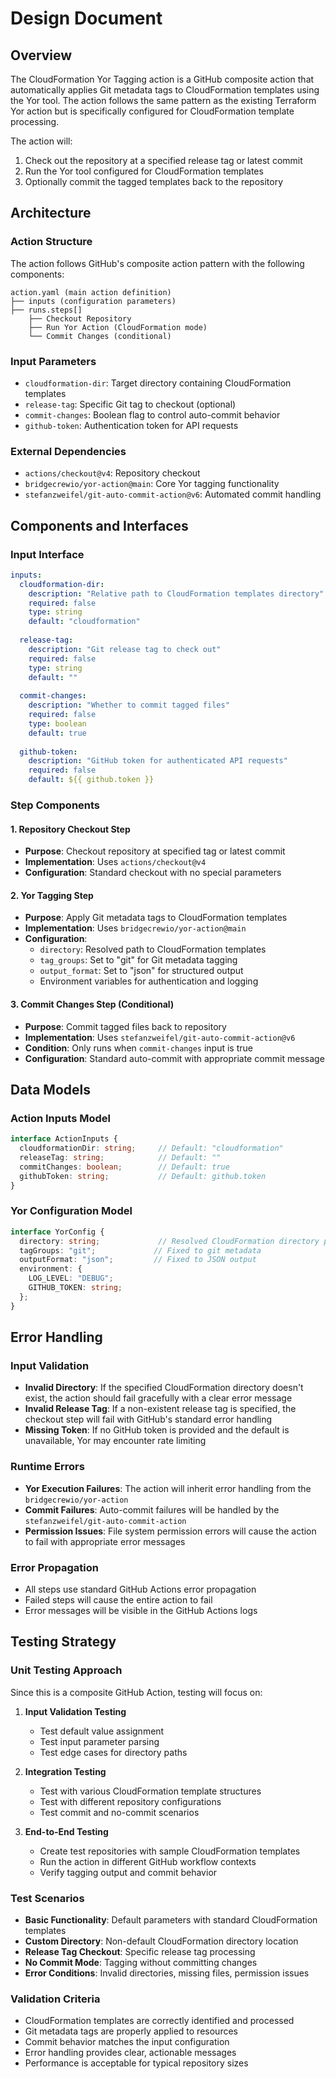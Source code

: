 # Design Document

## Overview

The CloudFormation Yor Tagging action is a GitHub composite action that automatically applies Git metadata tags to CloudFormation templates using the Yor tool. The action follows the same pattern as the existing Terraform Yor action but is specifically configured for CloudFormation template processing.

The action will:
1. Check out the repository at a specified release tag or latest commit
2. Run the Yor tool configured for CloudFormation templates
3. Optionally commit the tagged templates back to the repository

## Architecture

### Action Structure
The action follows GitHub's composite action pattern with the following components:

```
action.yaml (main action definition)
├── inputs (configuration parameters)
├── runs.steps[]
    ├── Checkout Repository
    ├── Run Yor Action (CloudFormation mode)
    └── Commit Changes (conditional)
```

### Input Parameters
- `cloudformation-dir`: Target directory containing CloudFormation templates
- `release-tag`: Specific Git tag to checkout (optional)
- `commit-changes`: Boolean flag to control auto-commit behavior
- `github-token`: Authentication token for API requests

### External Dependencies
- `actions/checkout@v4`: Repository checkout
- `bridgecrewio/yor-action@main`: Core Yor tagging functionality
- `stefanzweifel/git-auto-commit-action@v6`: Automated commit handling

## Components and Interfaces

### Input Interface
```yaml
inputs:
  cloudformation-dir:
    description: "Relative path to CloudFormation templates directory"
    required: false
    type: string
    default: "cloudformation"
  
  release-tag:
    description: "Git release tag to check out"
    required: false
    type: string
    default: ""
  
  commit-changes:
    description: "Whether to commit tagged files"
    required: false
    type: boolean
    default: true
  
  github-token:
    description: "GitHub token for authenticated API requests"
    required: false
    default: ${{ github.token }}
```

### Step Components

#### 1. Repository Checkout Step
- **Purpose**: Checkout repository at specified tag or latest commit
- **Implementation**: Uses `actions/checkout@v4`
- **Configuration**: Standard checkout with no special parameters

#### 2. Yor Tagging Step
- **Purpose**: Apply Git metadata tags to CloudFormation templates
- **Implementation**: Uses `bridgecrewio/yor-action@main`
- **Configuration**:
  - `directory`: Resolved path to CloudFormation templates
  - `tag_groups`: Set to "git" for Git metadata tagging
  - `output_format`: Set to "json" for structured output
  - Environment variables for authentication and logging

#### 3. Commit Changes Step (Conditional)
- **Purpose**: Commit tagged files back to repository
- **Implementation**: Uses `stefanzweifel/git-auto-commit-action@v6`
- **Condition**: Only runs when `commit-changes` input is true
- **Configuration**: Standard auto-commit with appropriate commit message

## Data Models

### Action Inputs Model
```typescript
interface ActionInputs {
  cloudformationDir: string;     // Default: "cloudformation"
  releaseTag: string;            // Default: ""
  commitChanges: boolean;        // Default: true
  githubToken: string;           // Default: github.token
}
```

### Yor Configuration Model
```typescript
interface YorConfig {
  directory: string;             // Resolved CloudFormation directory path
  tagGroups: "git";             // Fixed to git metadata
  outputFormat: "json";         // Fixed to JSON output
  environment: {
    LOG_LEVEL: "DEBUG";
    GITHUB_TOKEN: string;
  };
}
```

## Error Handling

### Input Validation
- **Invalid Directory**: If the specified CloudFormation directory doesn't exist, the action should fail gracefully with a clear error message
- **Invalid Release Tag**: If a non-existent release tag is specified, the checkout step will fail with GitHub's standard error handling
- **Missing Token**: If no GitHub token is provided and the default is unavailable, Yor may encounter rate limiting

### Runtime Errors
- **Yor Execution Failures**: The action will inherit error handling from the `bridgecrewio/yor-action`
- **Commit Failures**: Auto-commit failures will be handled by the `stefanzweifel/git-auto-commit-action`
- **Permission Issues**: File system permission errors will cause the action to fail with appropriate error messages

### Error Propagation
- All steps use standard GitHub Actions error propagation
- Failed steps will cause the entire action to fail
- Error messages will be visible in the GitHub Actions logs

## Testing Strategy

### Unit Testing Approach
Since this is a composite GitHub Action, testing will focus on:

1. **Input Validation Testing**
   - Test default value assignment
   - Test input parameter parsing
   - Test edge cases for directory paths

2. **Integration Testing**
   - Test with various CloudFormation template structures
   - Test with different repository configurations
   - Test commit and no-commit scenarios

3. **End-to-End Testing**
   - Create test repositories with sample CloudFormation templates
   - Run the action in different GitHub workflow contexts
   - Verify tagging output and commit behavior

### Test Scenarios
- **Basic Functionality**: Default parameters with standard CloudFormation templates
- **Custom Directory**: Non-default CloudFormation directory location
- **Release Tag Checkout**: Specific release tag processing
- **No Commit Mode**: Tagging without committing changes
- **Error Conditions**: Invalid directories, missing files, permission issues

### Validation Criteria
- CloudFormation templates are correctly identified and processed
- Git metadata tags are properly applied to resources
- Commit behavior matches the input configuration
- Error handling provides clear, actionable messages
- Performance is acceptable for typical repository sizes